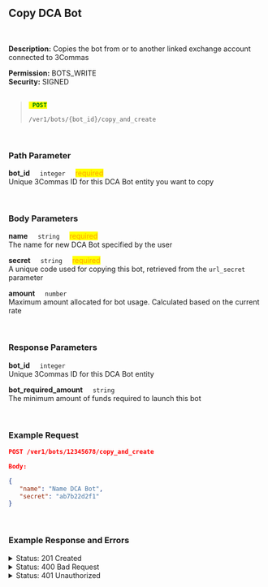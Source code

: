 ## Copy DCA Bot<br>
<br>

**Description:** Copies the bot from or to another linked exchange account connected to 3Commas<br>

**Permission:** BOTS_WRITE<br>
**Security:** SIGNED<br>
<br>

<blockquote>

<code><mark style="color:green"><strong> POST </strong></mark></code>

<code>/ver1/bots/{bot_id}/copy_and_create</code>

</blockquote>

<br>

### Path Parameter<br>
<p>
   <strong>bot_id</strong>&nbsp;&nbsp;&nbsp;&nbsp;&nbsp;<code>integer</code>&nbsp;&nbsp;&nbsp;&nbsp;&nbsp;<mark style="color:orange">required</mark><br>
   Unique 3Commas ID for this DCA Bot entity you want to copy
</p>
<br>

### Body Parameters<br>
<p>
   <strong>name</strong>&nbsp;&nbsp;&nbsp;&nbsp;&nbsp;<code>string</code>&nbsp;&nbsp;&nbsp;&nbsp;&nbsp;<mark style="color:orange">required</mark><br>
   The name for new DCA Bot specified by the user
</p>
<p>
   <strong>secret</strong>&nbsp;&nbsp;&nbsp;&nbsp;&nbsp;<code>string</code>&nbsp;&nbsp;&nbsp;&nbsp;&nbsp;<mark style="color:orange">required</mark><br>
     A unique code used for copying this bot, retrieved from the <code>url_secret</code> parameter
</p>
<p>
   <strong>amount</strong>&nbsp;&nbsp;&nbsp;&nbsp;&nbsp;<code>number</code><br>
   Maximum amount allocated for bot usage. Calculated based on the current rate
</p>
<br>

### Response Parameters<br>
<p>
   <strong>bot_id</strong>&nbsp;&nbsp;&nbsp;&nbsp;&nbsp;<code>integer</code><br>
   Unique 3Commas ID for this DCA Bot entity
</p>
<p>
   <strong>bot_required_amount</strong>&nbsp;&nbsp;&nbsp;&nbsp;&nbsp;<code>string</code><br>
   The minimum amount of funds required to launch this bot
</p>
<br>

### Example Request<br>

```json
POST /ver1/bots/12345678/copy_and_create
```

```json
Body:

{
   "name": "Name DCA Bot",
   "secret": "ab7b22d2f1"
}
```
<br>

### Example Response and Errors<br>

<details>
<summary>Status: 201 Created</summary><br>

```json
{
    "bot_id": 23456789,
    "bot_required_amount": 240
}

```
</details>

<details>
<summary>Status: 400 Bad Request</summary><br>

```json
{
    "error": "record_invalid",
    "error_description": "Invalid parameters",
    "error_attributes": {
        "name": [
            "is missing"
        ]
    }
}
```
</details>

<details>
<summary>Status: 401 Unauthorized</summary><br>

```json
{
    "error": "signature_invalid",
    "error_description": "Provided signature is invalid"
}
```
</details>
